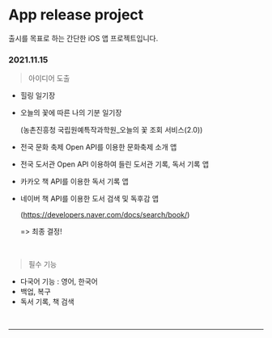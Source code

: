 # App release project

출시를 목표로 하는 간단한 iOS 앱 프로젝트입니다.



### 2021.11.15

> 아이디어 도출

- 힐링 일기장

- 오늘의 꽃에 따른 나의 기분 일기장

  (농촌진흥청 국립원예특작과학원_오늘의 꽃 조회 서비스(2.0))

- 전국 문화 축제 Open API를 이용한 문화축제 소개 앱

- 전국 도서관 Open API 이용하여 들린 도서관 기록, 독서 기록 앱

- 카카오 책 API를 이용한 독서 기록 앱

- 네이버 책 API를 이용한 도서 검색 및 독후감 앱

  (https://developers.naver.com/docs/search/book/)

  => 최종 결정!

<br>

> 필수 기능

- 다국어 기능 : 영어, 한국어
- 백업, 복구
- 독서 기록, 책 검색

<br>

------

<br>

